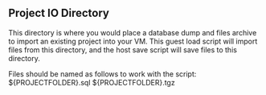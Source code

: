 Project IO Directory
--------------------

This directory is where you would place a database dump and files archive to import an existing project into your VM.
This guest load script will import files from this directory, and the host save script will save files to this directory.

Files should be named as follows to work with the script:
${PROJECTFOLDER}.sql
${PROJECTFOLDER}.tgz
